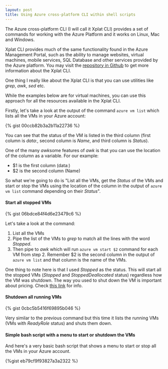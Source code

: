 ```yaml
---
layout: post
title: Using Azure cross-platform CLI within shell scripts
---
```


The Azure cross-platform CLI (I will call it Xplat CLI) provides a set of commands for working with the Azure Platform and it works on Linux, Mac and Windows.

Xplat CLI provides much of the same functionality found in the Azure Management Portal, such as the ability to manage websites, virtual machines, mobile services, SQL Database and other services provided by the Azure platform. You may visit the [repository in Github](https://github.com/Azure/azure-xplat-cli) to get more information about the Xplat CLI. 

One thing I really like about the Xplat CLI is that you can use utilities like *grep*, *awk*, *sed* etc.

While the examples below are for virtual machines, you can use this approach for all the resources available in the Xplat CLI.

Firstly, let's take a look at the output of the command `azure vm list` which lists all the VMs in your Azure account:

{% gist 00ccb82b3a2b11a22736 %}


You can see that the status of the VM is listed in the third column (first column is *data:*, second column is *Name*, and third column is *Status*).

One of the many *awk*some features of *awk* is that you can use the location of the column as a variable. For our example:

- $1 is the first column (data:)
- $2 is the second column (Name)

So what we're going to do is "List all the VMs, get the *Status* of the VMs and start or stop the VMs using the location of the column in the output of `azure vm list` command depending on their *Status*".
 

#### Start all stopped VMs

{% gist 06bdce84f4d6e23479c6 %}

Let's take a look at the command:

1. List all the VMs
2. Pipe the list of the VMs to *grep* to match all the lines with the word *Stopped*.
3. Then pipe to *awk* which will run `azure vm start $2` command for each VM from step 2. Remember $2 is the second column in the output of `azure vm list` and that column is the name of the VMs.

One thing to note here is that I used *Stopped* as the status. This will start all the stopped VMs (*Stopped* and *StoppedDeallocated* status) regardless how the VM was shutdown. The way you used to shut down the VM is important about pricing. Check [this link](https://azure.microsoft.com/en-us/documentation/articles/virtual-machines-questions/#how-does-azure-charge-for-my-vm) for info.



#### Shutdown all running VMs

{% gist 0cbc5b5416f69895b046 %}

Very similar to the previous command but this time it lists the running VMs (VMs with *ReadyRole* status) and shuts them down. 


#### Simple bash script with a menu to start or shutdown the VMs

And here's a very basic bash script that shows a menu to start or stop all the VMs in your Azure account.

{%gist eb79cf9f93827a3a2322 %}

